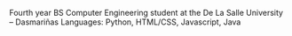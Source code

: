 Fourth year BS Computer Engineering student at the De La Salle University – Dasmariñas
Languages: Python, HTML/CSS, Javascript, Java
